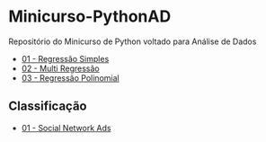 # Minicurso-PythonAD
Repositório do Minicurso de Python voltado para Análise de Dados

* [01 - Regressão Simples](https://drive.google.com/file/d/1dAjTGA7dUrv39svrhaD_jBR8zbPqIMua/view?usp=sharing)
* [02 - Multi Regressão](https://drive.google.com/open?id=1HrI_AXcdplMcMdzkI6gce5wslmaRNdr1)
* [03 - Regressão Polinomial](https://drive.google.com/open?id=12gmN9PoluFGSTDMlkGWFsFq1pW4hsGHW)

## Classificação

* [01 - Social Network Ads](https://drive.google.com/open?id=12qia6v1caUmcOlLyl9i880wXlBRV5nXV)

